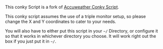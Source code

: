 This conky Script is a fork of [Accuweather Conky Script](https://forums.bunsenlabs.org/viewtopic.php?id=189). 

This conky script assumes the use of a triple monitor setup, so please change the X and Y coordinates to cater to your needs.

You will also have to either put this script in your ``~/`` Directory, or configure it so that it works in whichever directory you choose. It will work right out the box if you just put it in ``~/``.
